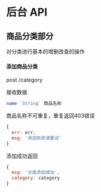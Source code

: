 # 后台 API


## 商品分类部分

对分类进行基本的增删改查的操作

#### 添加商品分类


post /category

接收数据

```js
name `String` 商品名称
```

商品名称不可重复，重复返回403错误

```js
{
  err: err,
  msg: '添加失败请重试'
}
```
添加成功返回

```js
{
  msg: '分类添加成功',
  category: category
}
```
